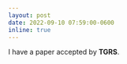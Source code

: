 ```yaml
---
layout: post
date: 2022-09-10 07:59:00-0600
inline: true
---
```


I have a paper accepted by **TGRS**.